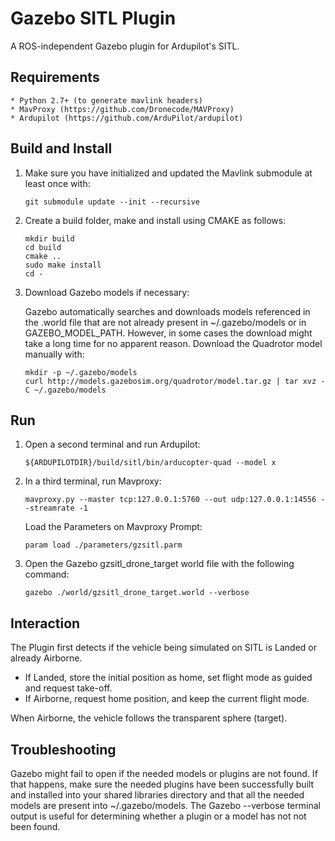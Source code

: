 # Gazebo SITL Plugin #

A ROS-independent Gazebo plugin for Ardupilot's SITL.

## Requirements ##
    * Python 2.7+ (to generate mavlink headers)
    * MavProxy (https://github.com/Dronecode/MAVProxy)
    * Ardupilot (https://github.com/ArduPilot/ardupilot)

## Build and Install ##

1. Make sure you have initialized and updated the Mavlink submodule at least
once with:

    ```
    git submodule update --init --recursive
    ```
2. Create a build folder, make and install using CMAKE as follows:

    ```
    mkdir build
    cd build
    cmake ..
    sudo make install
    cd -
    ```

3. Download Gazebo models if necessary:

    Gazebo automatically searches and downloads models referenced in the .world
    file that are not already present in ~/.gazebo/models or in
    GAZEBO_MODEL_PATH. However, in some cases the download might take a long
    time for no apparent reason. Download the Quadrotor model manually with:

    ```
    mkdir -p ~/.gazebo/models
    curl http://models.gazebosim.org/quadrotor/model.tar.gz | tar xvz -C ~/.gazebo/models
    ```

## Run ##

1. Open a second terminal and run Ardupilot:

    ```
    ${ARDUPILOTDIR}/build/sitl/bin/arducopter-quad --model x
    ```

2. In a third terminal, run Mavproxy:

    ```
    mavproxy.py --master tcp:127.0.0.1:5760 --out udp:127.0.0.1:14556 --streamrate -1
    ```

    Load the Parameters on Mavproxy Prompt:

    ```
    param load ./parameters/gzsitl.parm
    ```

3. Open the Gazebo gzsitl_drone_target world file with the following command:

    ```
    gazebo ./world/gzsitl_drone_target.world --verbose
    ```

## Interaction ##

The Plugin first detects if the vehicle being simulated on SITL is Landed or
already Airborne.
 - If Landed, store the initial position as home, set flight mode as guided
   and request take-off.
 - If Airborne, request home position, and keep the current flight mode.

When Airborne, the vehicle follows the transparent sphere (target).

## Troubleshooting ##

Gazebo might fail to open if the needed models or plugins are not found. If
that happens, make sure the needed plugins have been successfully built and
installed into your shared libraries directory and that all the needed models
are present into ~/.gazebo/models. The Gazebo --verbose terminal output is
useful for determining whether a plugin or a model has not not been found.

